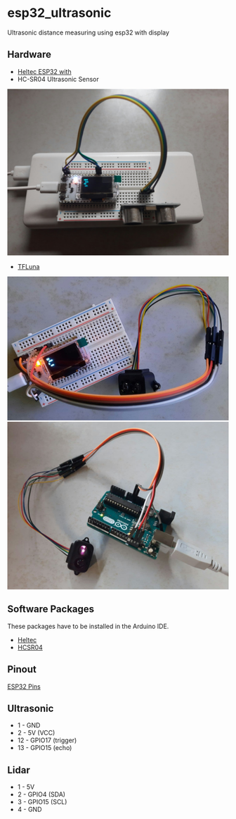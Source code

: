 # esp32_ultrasonic

Ultrasonic distance measuring using esp32 with display

## Hardware

* [Heltec ESP32 with ](https://heltec.org/project/wifi-kit-32/)
* HC-SR04 Ultrasonic Sensor

![](image.jpg)

* [TFLuna](https://youyeetoo.com/blog/tflunald0023-55)

![Lidar](lidar.jpg)
![Lidar on Arduino](arduino_lidar.jpg)

## Software Packages

These packages have to be installed in the Arduino IDE.

* [Heltec](https://github.com/HelTecAutomation/Heltec_ESP32)
* [HCSR04](https://github.com/d03n3rfr1tz3/HC-SR04)

## Pinout

[ESP32 Pins](https://resource.heltec.cn/download/WiFi_Kit_32/WIFI_Kit_32_pinoutDiagram_V2.1.pdf)

## Ultrasonic

- 1 - GND
- 2 - 5V (VCC)
- 12 - GPIO17 (trigger)
- 13 - GPIO15 (echo)

## Lidar

 - 1 - 5V
 - 2 - GPIO4 (SDA)
 - 3 - GPIO15 (SCL)
 - 4 - GND
 